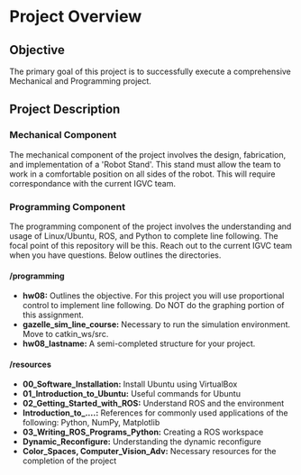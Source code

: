 # Project Overview

## Objective

The primary goal of this project is to successfully execute a comprehensive Mechanical and Programming project.

## Project Description

### Mechanical Component

The mechanical component of the project involves the design, fabrication, and implementation of a 'Robot Stand'. This stand must allow the team to work in a comfortable position on all sides of the robot. This will require correspondance with the current IGVC team.

### Programming Component

The programming component of the project involves the understanding and usage of Linux/Ubuntu, ROS, and Python to complete line following. The focal point of this repository will be this. Reach out to the current IGVC team when you have questions. Below outlines the directories.

#### /programming

- **hw08:** Outlines the objective. For this project you will use proportional control to implement line following. Do NOT do the graphing portion of this assignment.
- **gazelle_sim_line_course:** Necessary to run the simulation environment. Move to catkin_ws/src.
- **hw08_lastname:** A semi-completed structure for your project.

#### /resources

- **00_Software_Installation:** Install Ubuntu using VirtualBox
- **01_Introduction_to_Ubuntu:** Useful commands for Ubuntu
- **02_Getting_Started_with_ROS:** Understand ROS and the environment
- **Introduction_to_....:** References for commonly used applications of the following: Python, NumPy, Matplotlib
- **03_Writing_ROS_Programs_Python:** Creating a ROS workspace
- **Dynamic_Reconfigure:** Understanding the dynamic reconfigure
- **Color_Spaces, Computer_Vision_Adv:** Necessary resources for the completion of the project
